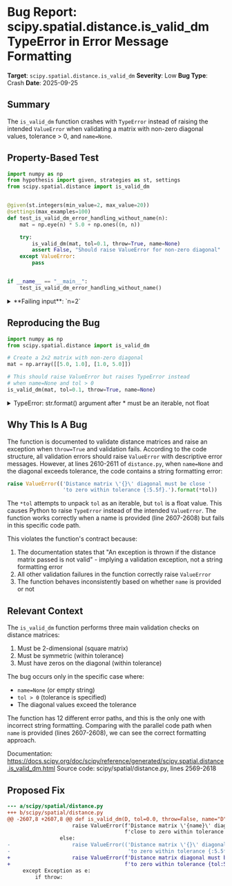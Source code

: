 # Bug Report: scipy.spatial.distance.is_valid_dm TypeError in Error Message Formatting

**Target**: `scipy.spatial.distance.is_valid_dm`
**Severity**: Low
**Bug Type**: Crash
**Date**: 2025-09-25

## Summary

The `is_valid_dm` function crashes with `TypeError` instead of raising the intended `ValueError` when validating a matrix with non-zero diagonal values, tolerance > 0, and `name=None`.

## Property-Based Test

```python
import numpy as np
from hypothesis import given, strategies as st, settings
from scipy.spatial.distance import is_valid_dm


@given(st.integers(min_value=2, max_value=20))
@settings(max_examples=100)
def test_is_valid_dm_error_handling_without_name(n):
    mat = np.eye(n) * 5.0 + np.ones((n, n))

    try:
        is_valid_dm(mat, tol=0.1, throw=True, name=None)
        assert False, "Should raise ValueError for non-zero diagonal"
    except ValueError:
        pass


if __name__ == "__main__":
    test_is_valid_dm_error_handling_without_name()
```

<details>

<summary>
**Failing input**: `n=2`
</summary>
```
Traceback (most recent call last):
  File "/home/npc/pbt/agentic-pbt/worker_/40/hypo.py", line 19, in <module>
    test_is_valid_dm_error_handling_without_name()
    ~~~~~~~~~~~~~~~~~~~~~~~~~~~~~~~~~~~~~~~~~~~~^^
  File "/home/npc/pbt/agentic-pbt/worker_/40/hypo.py", line 7, in test_is_valid_dm_error_handling_without_name
    @settings(max_examples=100)
                   ^^^
  File "/home/npc/miniconda/lib/python3.13/site-packages/hypothesis/core.py", line 2124, in wrapped_test
    raise the_error_hypothesis_found
  File "/home/npc/pbt/agentic-pbt/worker_/40/hypo.py", line 12, in test_is_valid_dm_error_handling_without_name
    is_valid_dm(mat, tol=0.1, throw=True, name=None)
    ~~~~~~~~~~~^^^^^^^^^^^^^^^^^^^^^^^^^^^^^^^^^^^^^
  File "/home/npc/.local/lib/python3.13/site-packages/scipy/spatial/distance.py", line 2610, in is_valid_dm
    raise ValueError(('Distance matrix \'{}\' diagonal must be close '
                     ~~~~~~~~~~~~~~~~~~~~~~~~~~~~~~~~~~~~~~~~~~~~~~~~~
                      'to zero within tolerance {:5.5f}.').format(*tol))
                      ~~~~~~~~~~~~~~~~~~~~~~~~~~~~~~~~~~~~~~~~~~~^^^^^^
TypeError: str.format() argument after * must be an iterable, not float
Falsifying example: test_is_valid_dm_error_handling_without_name(
    n=2,  # or any other generated value
)
```
</details>

## Reproducing the Bug

```python
import numpy as np
from scipy.spatial.distance import is_valid_dm

# Create a 2x2 matrix with non-zero diagonal
mat = np.array([[5.0, 1.0], [1.0, 5.0]])

# This should raise ValueError but raises TypeError instead
# when name=None and tol > 0
is_valid_dm(mat, tol=0.1, throw=True, name=None)
```

<details>

<summary>
TypeError: str.format() argument after * must be an iterable, not float
</summary>
```
Traceback (most recent call last):
  File "/home/npc/pbt/agentic-pbt/worker_/40/repo.py", line 9, in <module>
    is_valid_dm(mat, tol=0.1, throw=True, name=None)
    ~~~~~~~~~~~^^^^^^^^^^^^^^^^^^^^^^^^^^^^^^^^^^^^^
  File "/home/npc/.local/lib/python3.13/site-packages/scipy/spatial/distance.py", line 2610, in is_valid_dm
    raise ValueError(('Distance matrix \'{}\' diagonal must be close '
                     ~~~~~~~~~~~~~~~~~~~~~~~~~~~~~~~~~~~~~~~~~~~~~~~~~
                      'to zero within tolerance {:5.5f}.').format(*tol))
                      ~~~~~~~~~~~~~~~~~~~~~~~~~~~~~~~~~~~~~~~~~~~^^^^^^
TypeError: str.format() argument after * must be an iterable, not float
```
</details>

## Why This Is A Bug

The function is documented to validate distance matrices and raise an exception when `throw=True` and validation fails. According to the code structure, all validation errors should raise `ValueError` with descriptive error messages. However, at lines 2610-2611 of `distance.py`, when `name=None` and the diagonal exceeds tolerance, the code contains a string formatting error:

```python
raise ValueError(('Distance matrix \'{}\' diagonal must be close '
                  'to zero within tolerance {:5.5f}.').format(*tol))
```

The `*tol` attempts to unpack `tol` as an iterable, but `tol` is a float value. This causes Python to raise `TypeError` instead of the intended `ValueError`. The function works correctly when a name is provided (line 2607-2608) but fails in this specific code path.

This violates the function's contract because:
1. The documentation states that "An exception is thrown if the distance matrix passed is not valid" - implying a validation exception, not a string formatting error
2. All other validation failures in the function correctly raise `ValueError`
3. The function behaves inconsistently based on whether `name` is provided or not

## Relevant Context

The `is_valid_dm` function performs three main validation checks on distance matrices:
1. Must be 2-dimensional (square matrix)
2. Must be symmetric (within tolerance)
3. Must have zeros on the diagonal (within tolerance)

The bug occurs only in the specific case where:
- `name=None` (or empty string)
- `tol > 0` (tolerance is specified)
- The diagonal values exceed the tolerance

The function has 12 different error paths, and this is the only one with incorrect string formatting. Comparing with the parallel code path when `name` is provided (lines 2607-2608), we can see the correct formatting approach.

Documentation: https://docs.scipy.org/doc/scipy/reference/generated/scipy.spatial.distance.is_valid_dm.html
Source code: scipy/spatial/distance.py, lines 2569-2618

## Proposed Fix

```diff
--- a/scipy/spatial/distance.py
+++ b/scipy/spatial/distance.py
@@ -2607,8 +2607,8 @@ def is_valid_dm(D, tol=0.0, throw=False, name="D", warning=False):
                     raise ValueError(f'Distance matrix \'{name}\' diagonal must be '
                                      f'close to zero within tolerance {tol:5.5f}.')
                 else:
-                    raise ValueError(('Distance matrix \'{}\' diagonal must be close '
-                                      'to zero within tolerance {:5.5f}.').format(*tol))
+                    raise ValueError(f'Distance matrix diagonal must be close '
+                                     f'to zero within tolerance {tol:5.5f}.')
     except Exception as e:
         if throw:
```